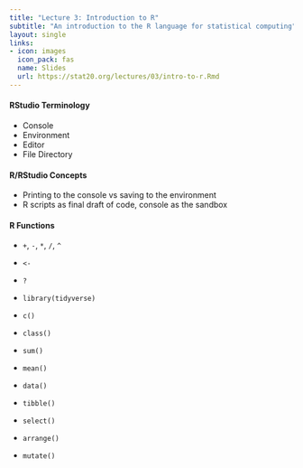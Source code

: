 ```yaml
---
title: "Lecture 3: Introduction to R"
subtitle: "An introduction to the R language for statistical computing"
layout: single
links:
- icon: images
  icon_pack: fas
  name: Slides
  url: https://stat20.org/lectures/03/intro-to-r.Rmd
---
```


#### RStudio Terminology
- Console
- Environment
- Editor
- File Directory

#### R/RStudio Concepts
- Printing to the console vs saving to the environment
- R scripts as final draft of code, console as the sandbox

#### R Functions
- `+`, `-`, `*`, `/`, `^`
- `<-`
- `?`
- `library(tidyverse)`
- `c()`
- `class()`
- `sum()`
- `mean()`

- `data()`
- `tibble()`
- `select()`
- `arrange()`
- `mutate()`